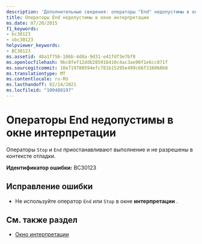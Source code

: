 ```yaml
---
description: 'Дополнительные сведения: операторы "End" недопустимы в окне интерпретации'
title: Операторы End недопустимы в окне интерпретации
ms.date: 07/20/2015
f1_keywords:
- bc30123
- vbc30123
helpviewer_keywords:
- BC30123
ms.assetid: 40a1f756-106b-4d8a-9d31-e41fdf3e7bf0
ms.openlocfilehash: 9bc8fef12ddb28591b410c4ac3ae90f1e6cc871f
ms.sourcegitcommit: 10e719780594efc781b15295e499c66f316068b8
ms.translationtype: MT
ms.contentlocale: ru-RU
ms.lasthandoff: 02/14/2021
ms.locfileid: "100480197"
---
```

# <a name="end-statements-are-not-valid-in-the-immediate-window"></a>Операторы End недопустимы в окне интерпретации

Операторы `Stop` и `End` приостанавливают выполнение и не разрешены в контексте отладки.  
  
 **Идентификатор ошибки:** BC30123  
  
## <a name="to-correct-this-error"></a>Исправление ошибки  
  
- Не используйте оператор `End` или `Stop` в окне **интерпретации** .  
  
## <a name="see-also"></a>См. также раздел

- [Окно интерпретации](/visualstudio/ide/reference/immediate-window)
